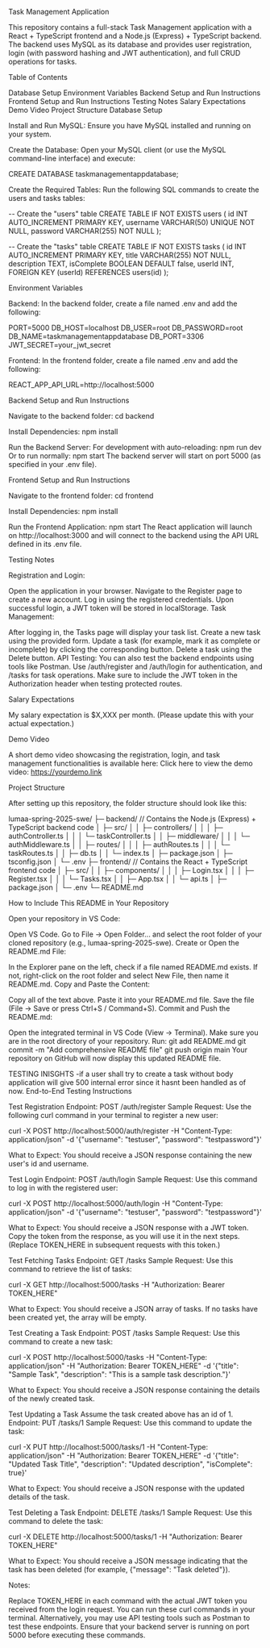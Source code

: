 Task Management Application

This repository contains a full-stack Task Management application with a React + TypeScript frontend and a Node.js (Express) + TypeScript backend. The backend uses MySQL as its database and provides user registration, login (with password hashing and JWT authentication), and full CRUD operations for tasks.

Table of Contents

Database Setup
Environment Variables
Backend Setup and Run Instructions
Frontend Setup and Run Instructions
Testing Notes
Salary Expectations
Demo Video
Project Structure
Database Setup

Install and Run MySQL: Ensure you have MySQL installed and running on your system.

Create the Database: Open your MySQL client (or use the MySQL command-line interface) and execute:

CREATE DATABASE taskmanagementappdatabase;

Create the Required Tables: Run the following SQL commands to create the users and tasks tables:

-- Create the "users" table CREATE TABLE IF NOT EXISTS users ( id INT AUTO_INCREMENT PRIMARY KEY, username VARCHAR(50) UNIQUE NOT NULL, password VARCHAR(255) NOT NULL );

-- Create the "tasks" table CREATE TABLE IF NOT EXISTS tasks ( id INT AUTO_INCREMENT PRIMARY KEY, title VARCHAR(255) NOT NULL, description TEXT, isComplete BOOLEAN DEFAULT false, userId INT, FOREIGN KEY (userId) REFERENCES users(id) );

Environment Variables

Backend: In the backend folder, create a file named .env and add the following:

PORT=5000 DB_HOST=localhost DB_USER=root DB_PASSWORD=root DB_NAME=taskmanagementappdatabase DB_PORT=3306 JWT_SECRET=your_jwt_secret

Frontend: In the frontend folder, create a file named .env and add the following:

REACT_APP_API_URL=http://localhost:5000

Backend Setup and Run Instructions

Navigate to the backend folder: cd backend

Install Dependencies: npm install

Run the Backend Server: For development with auto-reloading: npm run dev Or to run normally: npm start The backend server will start on port 5000 (as specified in your .env file).

Frontend Setup and Run Instructions

Navigate to the frontend folder: cd frontend

Install Dependencies: npm install

Run the Frontend Application: npm start The React application will launch on http://localhost:3000 and will connect to the backend using the API URL defined in its .env file.

Testing Notes

Registration and Login:

Open the application in your browser.
Navigate to the Register page to create a new account.
Log in using the registered credentials. Upon successful login, a JWT token will be stored in localStorage.
Task Management:

After logging in, the Tasks page will display your task list.
Create a new task using the provided form.
Update a task (for example, mark it as complete or incomplete) by clicking the corresponding button.
Delete a task using the Delete button.
API Testing: You can also test the backend endpoints using tools like Postman. Use /auth/register and /auth/login for authentication, and /tasks for task operations. Make sure to include the JWT token in the Authorization header when testing protected routes.

Salary Expectations

My salary expectation is $X,XXX per month. (Please update this with your actual expectation.)

Demo Video

A short demo video showcasing the registration, login, and task management functionalities is available here: Click here to view the demo video: https://yourdemo.link

Project Structure

After setting up this repository, the folder structure should look like this:

lumaa-spring-2025-swe/ ├─ backend/ // Contains the Node.js (Express) + TypeScript backend code │ ├─ src/ │ │ ├─ controllers/ │ │ │ ├─ authController.ts │ │ │ └─ taskController.ts │ │ ├─ middleware/ │ │ │ └─ authMiddleware.ts │ │ ├─ routes/ │ │ │ ├─ authRoutes.ts │ │ │ └─ taskRoutes.ts │ │ ├─ db.ts │ │ └─ index.ts │ ├─ package.json │ ├─ tsconfig.json │ └─ .env ├─ frontend/ // Contains the React + TypeScript frontend code │ ├─ src/ │ │ ├─ components/ │ │ │ ├─ Login.tsx │ │ │ ├─ Register.tsx │ │ │ └─ Tasks.tsx │ │ ├─ App.tsx │ │ └─ api.ts │ ├─ package.json │ └─ .env └─ README.md

How to Include This README in Your Repository

Open your repository in VS Code:

Open VS Code.
Go to File → Open Folder... and select the root folder of your cloned repository (e.g., lumaa-spring-2025-swe).
Create or Open the README.md File:

In the Explorer pane on the left, check if a file named README.md exists.
If not, right-click on the root folder and select New File, then name it README.md.
Copy and Paste the Content:

Copy all of the text above.
Paste it into your README.md file.
Save the file (File → Save or press Ctrl+S / Command+S).
Commit and Push the README.md:

Open the integrated terminal in VS Code (View → Terminal).
Make sure you are in the root directory of your repository.
Run: git add README.md git commit -m "Add comprehensive README file" git push origin main Your repository on GitHub will now display this updated README file.


TESTING INISGHTS
-if a user shall try to create a task without body application will give 500 internal error since it hasnt been handled as of now.
End-to-End Testing Instructions

Test Registration
Endpoint: POST /auth/register
Sample Request:
Use the following curl command in your terminal to register a new user:

curl -X POST http://localhost:5000/auth/register -H "Content-Type: application/json" -d '{"username": "testuser", "password": "testpassword"}'

What to Expect:
You should receive a JSON response containing the new user's id and username.

Test Login
Endpoint: POST /auth/login
Sample Request:
Use this command to log in with the registered user:

curl -X POST http://localhost:5000/auth/login -H "Content-Type: application/json" -d '{"username": "testuser", "password": "testpassword"}'

What to Expect:
You should receive a JSON response with a JWT token. Copy the token from the response, as you will use it in the next steps. (Replace TOKEN_HERE in subsequent requests with this token.)

Test Fetching Tasks
Endpoint: GET /tasks
Sample Request:
Use this command to retrieve the list of tasks:

curl -X GET http://localhost:5000/tasks -H "Authorization: Bearer TOKEN_HERE"

What to Expect:
You should receive a JSON array of tasks. If no tasks have been created yet, the array will be empty.

Test Creating a Task
Endpoint: POST /tasks
Sample Request:
Use this command to create a new task:

curl -X POST http://localhost:5000/tasks -H "Content-Type: application/json" -H "Authorization: Bearer TOKEN_HERE" -d '{"title": "Sample Task", "description": "This is a sample task description."}'

What to Expect:
You should receive a JSON response containing the details of the newly created task.

Test Updating a Task
Assume the task created above has an id of 1.
Endpoint: PUT /tasks/1
Sample Request:
Use this command to update the task:

curl -X PUT http://localhost:5000/tasks/1 -H "Content-Type: application/json" -H "Authorization: Bearer TOKEN_HERE" -d '{"title": "Updated Task Title", "description": "Updated description", "isComplete": true}'

What to Expect:
You should receive a JSON response with the updated details of the task.

Test Deleting a Task
Endpoint: DELETE /tasks/1
Sample Request:
Use this command to delete the task:

curl -X DELETE http://localhost:5000/tasks/1 -H "Authorization: Bearer TOKEN_HERE"

What to Expect:
You should receive a JSON message indicating that the task has been deleted (for example, {"message": "Task deleted"}).

Notes:

Replace TOKEN_HERE in each command with the actual JWT token you received from the login request.
You can run these curl commands in your terminal. Alternatively, you may use API testing tools such as Postman to test these endpoints.
Ensure that your backend server is running on port 5000 before executing these commands.
